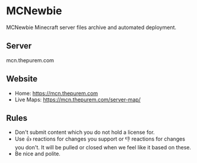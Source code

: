 # MCNewbie
MCNewbie Minecraft server files archive and automated deployment.

Server
-----
mcn.thepurem.com

Website
-----
* Home: https://mcn.thepurem.com
* Live Maps: https://mcn.thepurem.com/server-map/

Rules
-----
* Don't submit content which you do not hold a license for.
* Use :+1: reactions for changes you support or :-1: reactions for changes you don't. It will be pulled or closed when we feel like it based on these.
* Be nice and polite.
